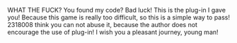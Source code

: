 WHAT THE FUCK?
You found my code?
Bad luck! This is the plug-in I gave you!
Because this game is really too difficult, so this is a simple way to pass!
2318008 think you can not abuse it, because the author does not encourage the use of plug-in!
I wish you a pleasant journey, young man!
